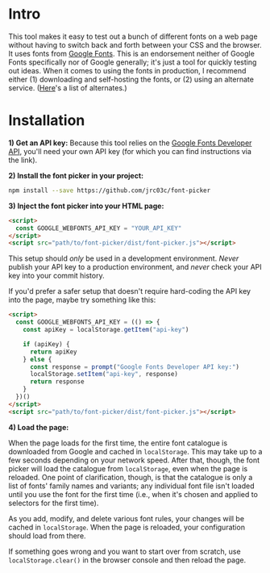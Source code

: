 # Intro

This tool makes it easy to test out a bunch of different fonts on a web page without having to switch back and forth between your CSS and the browser. It uses fonts from [Google Fonts](https://fonts.google.com/). This is an endorsement neither of Google Fonts specifically nor of Google generally; it's just a tool for quickly testing out ideas. When it comes to using the fonts in production, I recommend either (1) downloading and self-hosting the fonts, or (2) using an alternate service. ([Here](https://gitlab.com/raphaelbastide/libre-foundries)'s a list of alternates.)

# Installation

**1) Get an API key:** Because this tool relies on the [Google Fonts Developer API](https://developers.google.com/fonts/docs/developer_api), you'll need your own API key (for which you can find instructions via the link).

**2) Install the font picker in your project:**

```bash
npm install --save https://github.com/jrc03c/font-picker
```

**3) Inject the font picker into your HTML page:**

```html
<script>
  const GOOGLE_WEBFONTS_API_KEY = "YOUR_API_KEY"
</script>
<script src="path/to/font-picker/dist/font-picker.js"></script>
```

This setup should _only_ be used in a development environment. _Never_ publish your API key to a production environment, and _never_ check your API key into your commit history.

If you'd prefer a safer setup that doesn't require hard-coding the API key into the page, maybe try something like this:

```html
<script>
  const GOOGLE_WEBFONTS_API_KEY = (() => {
    const apiKey = localStorage.getItem("api-key")

    if (apiKey) {
      return apiKey
    } else {
      const response = prompt("Google Fonts Developer API key:")
      localStorage.setItem("api-key", response)
      return response
    }
  })()
</script>
<script src="path/to/font-picker/dist/font-picker.js"></script>
```

**4) Load the page:**

When the page loads for the first time, the entire font catalogue is downloaded from Google and cached in `localStorage`. This may take up to a few seconds depending on your network speed. After that, though, the font picker will load the catalogue from `localStorage`, even when the page is reloaded. One point of clarification, though, is that the catalogue is only a list of fonts' family names and variants; any individual font file isn't loaded until you use the font for the first time (i.e., when it's chosen and applied to selectors for the first time).

As you add, modify, and delete various font rules, your changes will be cached in `localStorage`. When the page is reloaded, your configuration should load from there.

If something goes wrong and you want to start over from scratch, use `localStorage.clear()` in the browser console and then reload the page.
